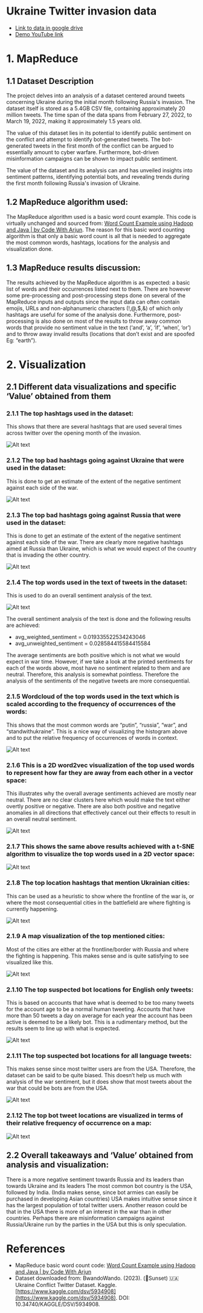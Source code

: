 # Ukraine Twitter invasion data
* [Link to data in google drive](https://drive.google.com/file/d/1jXWWuWduixXs13FxdICZNRqRTuLNcQo2/view?usp=drive_link)
* [Demo YouTube link](https://www.youtube.com/watch?v=cE-ye3fwMPU)

# 1. MapReduce

## 1.1 Dataset Description
The project delves into an analysis of a dataset centered around tweets concerning Ukraine during the initial month following Russia's invasion. The dataset itself is stored as a 5.4GB CSV file, containing approximately 20 million tweets. The time span of the data spans from February 27, 2022, to March 19, 2022, making it approximately 1.5 years old.

The value of this dataset lies in its potential to identify public sentiment on the conflict and attempt to identify bot-generated tweets. The bot-generated tweets in the first month of the conflict can be argued to essentially amount to cyber warfare. Furthermore, bot-driven misinformation campaigns can be shown to impact public sentiment.

The value of the dataset and its analysis can and has unveiled insights into sentiment patterns, identifying potential bots, and revealing trends during the first month following Russia's invasion of Ukraine.

## 1.2 MapReduce algorithm used:

The MapReduce algorithm used is a basic word count example. This code is virtually unchanged and sourced from: [Word Count Example using Hadoop and Java | by Code With Arjun](https://codewitharjun.medium.com/word-count-example-using-hadoop-and-java-8ef3d665e331). The reason for this basic word counting algorithm is that only a basic word count is all that is needed to aggregate the most common words, hashtags, locations for the analysis and visualization done.

## 1.3 MapReduce results discussion:

The results achieved by the MapReduce algorithm is as expected: a basic list of words and their occurrences listed next to them. There are however some pre-processing and post-processing steps done on several of the MapReduce inputs and outputs since the input data can often contain emojis, URLs and non-alphanumeric characters (!,@,$,&) of which only hashtags are useful for some of the analysis done. Furthermore, post-processing is also done on most of the results to throw away common words that provide no sentiment value in the text (‘and’, ‘a’, ‘if’, ‘when’, ‘or’) and to throw away invalid results (locations that don’t exist and are spoofed Eg: “earth”).


# 2. Visualization

## 2.1 Different data visualizations and specific ‘Value’ obtained from them

### 2.1.1 The top hashtags used in the dataset:
This shows that there are several hashtags that are used several times across twitter over the opening month of the invasion.

![Alt text](Assignment_2_work/Report/images/3_1_hashtags.png)

### 2.1.2 The top bad hashtags going against Ukraine that were used in the dataset:
This is done to get an estimate of the extent of the negative sentiment against each side of the war.

![Alt text](Assignment_2_work/Report/images/3_2_bad_ukraine.png)

### 2.1.3 The top bad hashtags going against Russia that were used in the dataset:
This is done to get an estimate of the extent of the negative sentiment against each side of the war. There are clearly more negative hashtags aimed at Russia than Ukraine, which is what we would expect of the country that is invading the other country.

![Alt text](Assignment_2_work/Report/images/3_3_bad_russia.png)

### 2.1.4 The top words used in the text of tweets in the dataset:
This is used to do an overall sentiment analysis of the text.

![Alt text](Assignment_2_work/Report/images/5_1_words_by_freq.png)

The overall sentiment analysis of the text is done and the following results are achieved:
* avg_weighted_sentiment = 0.019335522534243046
* avg_unweighted_sentiment = 0.028584415584415584

The average sentiments are both positive which is not what we would expect in war time.
However, if we take a look at the printed sentiments for each of the words above, most have no sentiment related to them and are neutral. Therefore, this analysis is somewhat pointless. Therefore the analysis of the sentiments of the negative tweets are more consequential.


### 2.1.5 Wordcloud of the top words used in the text which is scaled according to the frequency of occurrences of the words:
This shows that the most common words are “putin”, “russia”, “war”, and “standwithukraine”. This is a nice way of visualizing the histogram above and to put the relative frequency of occurrences of words in context.

![Alt text](Assignment_2_work/Report/images/5_2_Wordcloud.png)

### 2.1.6 This is a 2D word2vec visualization of the top used words to represent how far they are away from each other in a vector space:
This illustrates why the overall average sentiments achieved are mostly near neutral. There are no clear clusters here which would make the text either overtly positive or negative. There are also both positive and negative anomalies in all directions that effectively cancel out their effects to result in an overall neutral sentiment.

![Alt text](Assignment_2_work/Report/images/5_3_word2vec_image.png)

### 2.1.7 This shows the same above results achieved with a t-SNE algorithm to visualize the top words used in a 2D vector space:

![Alt text](Assignment_2_work/Report/images/5_4_tSNE.png)

### 2.1.8 The top location hashtags that mention Ukrainian cities:
This can be used as a heuristic to show where the frontline of the war is, or where the most consequential cities in the battlefield are where fighting is currently happening.

![Alt text](Assignment_2_work/Report/images/6_1_locations_hashtags.png)

### 2.1.9 A map visualization of the top mentioned cities:
Most of the cities are either at the frontline/border with Russia and where the fighting is happening. This makes sense and is quite satisfying to see visualized like this.

![Alt text](Assignment_2_work/Report/images/6_2_Ukraine_city_map.png)

### 2.1.10 The top suspected bot locations for English only tweets:
This is based on accounts that have what is deemed to be too many tweets for the account age to be a normal human tweeting. Accounts that have more than 50 tweets a day on average for each year the account has been active is deemed to be a likely bot. This is a rudimentary method, but the results seem to line up with what is expected.

![Alt text](Assignment_2_work/Report/images/7_2_countries.png)

### 2.1.11 The top suspected bot locations for all language tweets:
This makes sense since most twitter users are from the USA. Therefore, the dataset can be said to be quite biased. This doesn’t help us much with analysis of the war sentiment, but it does show that most tweets about the war that could be bots are from the USA.

![Alt text](Assignment_2_work/Report/images/7_4_all_countries.png)

### 2.1.12 The top bot tweet locations are visualized in terms of their relative frequency of occurrence on a map:

![Alt text](Assignment_2_work/Report/images/7_5_World_map.png)

## 2.2 Overall takeaways and ‘Value’ obtained from analysis and visualization:

There is a more negative sentiment towards Russia and its leaders than towards Ukraine and its leaders
The most common bot country is the USA, followed by India. (India makes sense, since bot armies can easily be purchased in developing Asian countries) USA makes intuitive sense since it has the largest population of total twitter users. 
Another reason could be that in the USA there is more of an interest in the war than in other countries. Perhaps there are misinformation campaigns against Russia/Ukraine run by the parties in the USA but this is only speculation.









# References
* MapReduce basic word count code: [Word Count Example using Hadoop and Java | by Code With Arjun](https://codewitharjun.medium.com/word-count-example-using-hadoop-and-java-8ef3d665e331)
* Dataset downloaded from: BwandoWando. (2023). (🌇Sunset) 🇺🇦 Ukraine Conflict Twitter Dataset. Kaggle. [https://www.kaggle.com/dsv/5934908](https://www.kaggle.com/dsv/5934908). DOI: 10.34740/KAGGLE/DSV/5934908.

